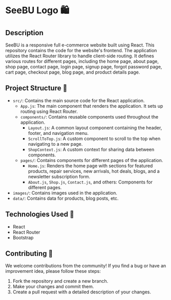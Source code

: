 # SeeBU Logo 🛍

## Description
SeeBU is a responsive full e-commerce website built using React. This repository contains the code for the website's frontend. The application utilizes the React Router library to handle client-side routing. It defines various routes for different pages, including the home page, about page, shop page, contact page, login page, signup page, forgot password page, cart page, checkout page, blog page, and product details page.

## Project Structure 📁
- `src/`: Contains the main source code for the React application.
  - `App.js`: The main component that renders the application. It sets up routing using React Router.
  - `components/`: Contains reusable components used throughout the application.
    - `Layout.js`: A common layout component containing the header, footer, and navigation menu.
    - `ScrollToTop.js`: A custom component to scroll to the top when navigating to a new page.
    - `ShopContext.js`: A custom context for sharing data between components.
  - `pages/`: Contains components for different pages of the application.
    - `Home.js`: Renders the home page with sections for featured products, repair services, new arrivals, hot deals, blogs, and a newsletter subscription form.
    - `About.js`, `Shop.js`, `Contact.js`, and others: Components for different pages.
- `images/`: Contains images used in the application.
- `data/`: Contains data for products, blog posts, etc.

## Technologies Used 🚀
- React
- React Router
- Bootstrap

## Contributing 👥
We welcome contributions from the community! If you find a bug or have an improvement idea, please follow these steps:
1. Fork the repository and create a new branch.
2. Make your changes and commit them.
3. Create a pull request with a detailed description of your changes.


